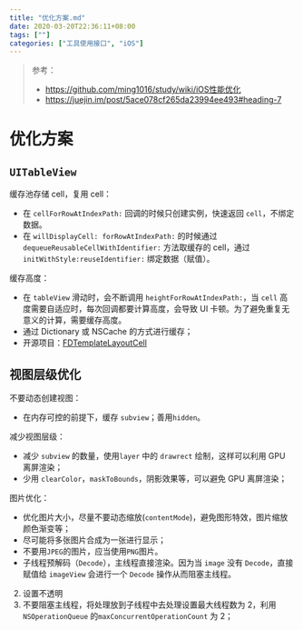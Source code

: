 ```yaml
---
title: "优化方案.md"
date: 2020-03-20T22:36:11+08:00
tags: [""]
categories: ["工具使用接口", "iOS"]
---
```


> 参考：
>
> - <https://github.com/ming1016/study/wiki/iOS性能优化>
> - https://juejin.im/post/5ace078cf265da23994ee493#heading-7

# 优化方案

## `UITableView`

缓存池存储 cell，复用 cell：

- 在 `cellForRowAtIndexPath:` 回调的时候只创建实例，快速返回 `cell`，不绑定数据。
- 在 `willDisplayCell: forRowAtIndexPath:` 的时候通过 `dequeueReusableCellWithIdentifier:` 方法取缓存的 cell，通过 `initWithStyle:reuseIdentifier:` 绑定数据（赋值）。

缓存高度：

- 在 `tableView` 滑动时，会不断调用 `heightForRowAtIndexPath:`，当  `cell` 高度需要自适应时，每次回调都要计算高度，会导致 UI 卡顿。为了避免重复无意义的计算，需要缓存高度。
- 通过 Dictionary 或 NSCache 的方式进行缓存；
- 开源项目：[FDTemplateLayoutCell](https://github.com/forkingdog/UITableView-FDTemplateLayoutCell)

## 视图层级优化

不要动态创建视图：

- 在内存可控的前提下，缓存 `subview`；善用`hidden`。

减少视图层级：

- 减少 `subview` 的数量，使用`layer` 中的 `drawrect` 绘制，这样可以利用 GPU 离屏渲染；
- 少用 `clearColor`，`maskToBounds`，阴影效果等，可以避免 GPU 离屏渲染；

图片优化：

- 优化图片大小，尽量不要动态缩放(`contentMode`)，避免图形特效，图片缩放颜色渐变等；
- 尽可能将多张图片合成为一张进行显示；
- 不要用`JPEG`的图片，应当使用`PNG`图片。
- 子线程预解码（`Decode`），主线程直接渲染。因为当 `image` 没有 `Decode`，直接赋值给 `imageView` 会进行一个 `Decode` 操作从而阻塞主线程。

2. 设置不透明
3. 不要阻塞主线程，将处理放到子线程中去处理设置最大线程数为 2，利用 `NSOperationQueue` 的`maxConcurrentOperationCount` 为 2；


